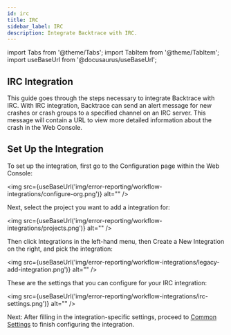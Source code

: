 ```yaml
---
id: irc
title: IRC
sidebar_label: IRC
description: Integrate Backtrace with IRC.
---
```

import Tabs from '@theme/Tabs';
import TabItem from '@theme/TabItem';
import useBaseUrl from '@docusaurus/useBaseUrl';

## IRC Integration
This guide goes through the steps necessary to integrate Backtrace with IRC. With IRC integration, Backtrace can send an alert message for new crashes or crash groups to a specified channel on an IRC server. This message will contain a URL to view more detailed information about the crash in the Web Console.

## Set Up the Integration
To set up the integration, first go to the Configuration page within the Web Console:

<img src={useBaseUrl('img/error-reporting/workflow-integrations/configure-org.png')} alt="" />

Next, select the project you want to add a integration for:

<img src={useBaseUrl('img/error-reporting/workflow-integrations/projects.png')} alt="" />

Then click Integrations in the left-hand menu, then Create a New Integration on the right, and pick the integration:

<img src={useBaseUrl('img/error-reporting/workflow-integrations/legacy-add-integration.png')} alt="" />

These are the settings that you can configure for your IRC integration:

<img src={useBaseUrl('img/error-reporting/workflow-integrations/irc-settings.png')} alt="" />

Next: After filling in the integration-specific settings, proceed to [Common Settings](/error-reporting/workflow-integrations/common-settings) to finish configuring the integration.
